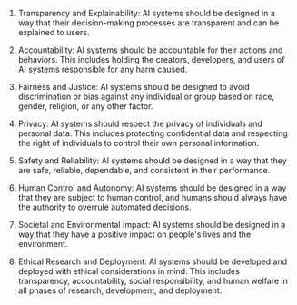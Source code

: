 1. Transparency and Explainability: AI systems should be designed in a way that their decision-making processes are transparent and can be explained to users.

2. Accountability: AI systems should be accountable for their actions and behaviors. This includes holding the creators, developers, and users of AI systems responsible for any harm caused.

3. Fairness and Justice: AI systems should be designed to avoid discrimination or bias against any individual or group based on race, gender, religion, or any other factor.

4. Privacy: AI systems should respect the privacy of individuals and personal data. This includes protecting confidential data and respecting the right of individuals to control their own personal information.

5. Safety and Reliability: AI systems should be designed in a way that they are safe, reliable, dependable, and consistent in their performance.

6. Human Control and Autonomy: AI systems should be designed in a way that they are subject to human control, and humans should always have the authority to overrule automated decisions.

7. Societal and Environmental Impact: AI systems should be designed in a way that they have a positive impact on people's lives and the environment.

8. Ethical Research and Deployment: AI systems should be developed and deployed with ethical considerations in mind. This includes transparency, accountability, social responsibility, and human welfare in all phases of research, development, and deployment.